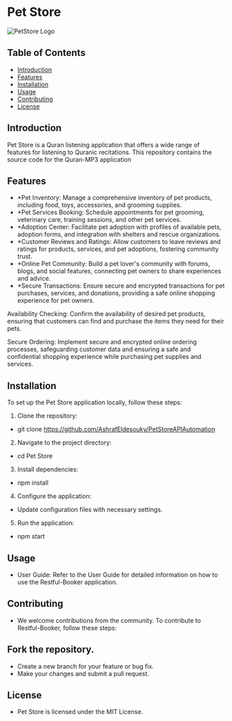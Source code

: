# Pet Store

![PetStore Logo](https://th.bing.com/th/id/R.66d4ecd60a42e528582efc10476ae570?rik=B5hC5dz7I53IBw&pid=ImgRaw&r=0)

## Table of Contents

- [Introduction](#introduction)
- [Features](#features)
- [Installation](#installation)
- [Usage](#usage)
- [Contributing](#contributing)
- [License](#license)

## Introduction

Pet Store is a Quran listening application that offers a wide range of features for listening to Quranic recitations. This repository contains the source code for the Quran-MP3 application

## Features

- *Pet Inventory: Manage a comprehensive inventory of pet products, including food, toys, accessories, and grooming supplies.
- *Pet Services Booking: Schedule appointments for pet grooming, veterinary care, training sessions, and other pet services.
- *Adoption Center: Facilitate pet adoption with profiles of available pets, adoption forms, and integration with shelters and rescue organizations.
- *Customer Reviews and Ratings: Allow customers to leave reviews and ratings for products, services, and pet adoptions, fostering community trust.
- *Online Pet Community: Build a pet lover's community with forums, blogs, and social features, connecting pet owners to share experiences and advice.
- *Secure Transactions: Ensure secure and encrypted transactions for pet purchases, services, and donations, providing a safe online shopping experience for pet owners.


Availability Checking: Confirm the availability of desired pet products, ensuring that customers can find and purchase the items they need for their pets.

Secure Ordering: Implement secure and encrypted online ordering processes, safeguarding customer data and ensuring a safe and confidential shopping experience while purchasing pet supplies and services.

## Installation

To set up the Pet Store application locally, follow these steps:

1. Clone the repository:
*   git clone https://github.com/AshrafEldesouky/PetStoreAPIAutomation
2. Navigate to the project directory:
*   cd Pet Store
3. Install dependencies:
*   npm install
4. Configure the application:

* Update configuration files with necessary settings.
5. Run the application:
*   npm start

## Usage
* User Guide: Refer to the User Guide for detailed information on how to use the Restful-Booker application.

## Contributing
* We welcome contributions from the community. To contribute to Restful-Booker, follow these steps:

## Fork the repository.
* Create a new branch for your feature or bug fix.
* Make your changes and submit a pull request.

## License
* Pet Store is licensed under the MIT License.